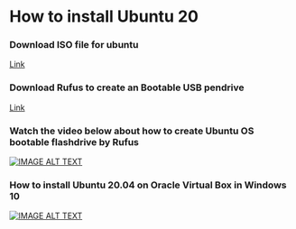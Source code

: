 # How to install Ubuntu 20

### Download ISO file for ubuntu

[Link](https://ubuntu.com/download/desktop)

### Download Rufus to create an Bootable USB pendrive

[Link](https://rufus.ie/en/)

### Watch the video below about how to create Ubuntu OS bootable flashdrive by Rufus

[![IMAGE ALT TEXT](http://img.youtube.com/vi/X_fDdUgqIUQ/0.jpg)](http://www.youtube.com/watch?v=X_fDdUgqIUQ "How to Make Ubuntu 20.04 Bootable USB Drive")

### How to install Ubuntu 20.04 on Oracle Virtual Box in Windows 10

[![IMAGE ALT TEXT](http://img.youtube.com/vi/oJq70dVVxAw/0.jpg)](http://www.youtube.com/watch?v=oJq70dVVxAw "How to install Ubuntu 20.04 on Oracle Virtual Box in Windows 10")

